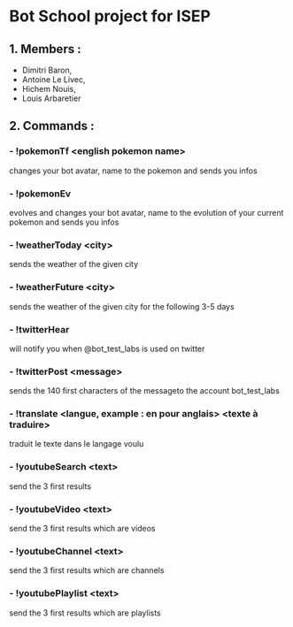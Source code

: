 # Bot School project for ISEP
## 1. Members :
- Dimitri Baron,
- Antoine Le Livec,
- Hichem Nouis,
- Louis Arbaretier
## 2. Commands :
### - !pokemonTf \<english pokemon name>
 changes your bot avatar, name to the pokemon and sends you infos
### - !pokemonEv
 evolves and changes your bot avatar, name to the evolution of your current pokemon and sends you infos
### - !weatherToday \<city>
 sends the weather of the given city
### - !weatherFuture \<city>
 sends the weather of the given city for the following 3-5 days
### - !twitterHear
 will notify you when @bot_test_labs is used on twitter
### - !twitterPost \<message>
 sends the 140 first characters of the messageto the account bot_test_labs
### - !translate <langue, example : en pour anglais> <texte à traduire>
 traduit le texte dans le langage voulu
### - !youtubeSearch \<text>
 send the 3 first results
### - !youtubeVideo \<text>
 send the 3 first results which are videos
### - !youtubeChannel \<text>
 send the 3 first results which are channels
### - !youtubePlaylist \<text>
 send the 3 first results which are playlists

